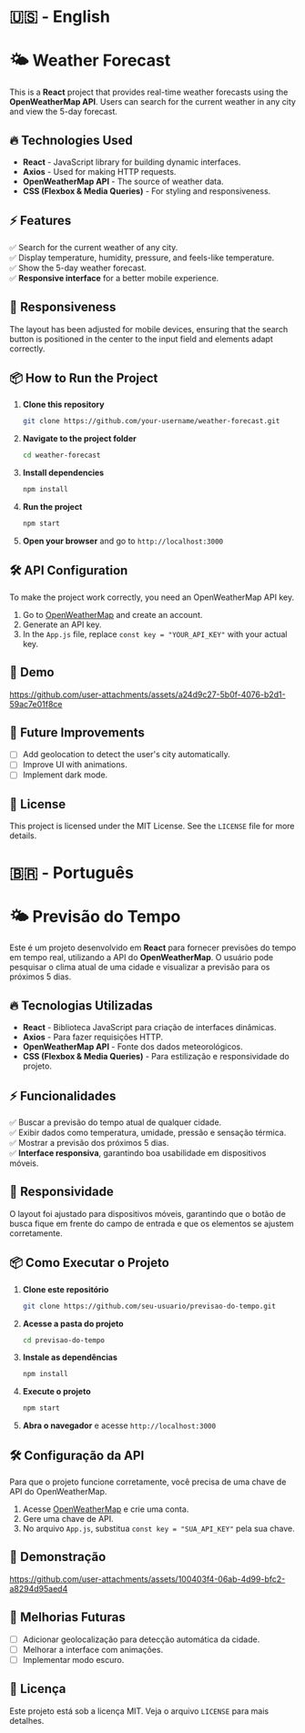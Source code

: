 <h1>🇺🇸 - English</h1>

# 🌤️ Weather Forecast

This is a **React** project that provides real-time weather forecasts using the **OpenWeatherMap API**. Users can search for the current weather in any city and view the 5-day forecast.  

## 🔥 Technologies Used

- **React** - JavaScript library for building dynamic interfaces.  
- **Axios** - Used for making HTTP requests.  
- **OpenWeatherMap API** - The source of weather data.  
- **CSS (Flexbox & Media Queries)** - For styling and responsiveness.  

## ⚡ Features

✅ Search for the current weather of any city.  
✅ Display temperature, humidity, pressure, and feels-like temperature.  
✅ Show the 5-day weather forecast.  
✅ **Responsive interface** for a better mobile experience.  

## 📱 Responsiveness  

The layout has been adjusted for mobile devices, ensuring that the search button is positioned in the center to the input field and elements adapt correctly.  

## 📦 How to Run the Project  

1. **Clone this repository**  
   ```sh
   git clone https://github.com/your-username/weather-forecast.git
   ```
2. **Navigate to the project folder**  
   ```sh
   cd weather-forecast
   ```
3. **Install dependencies**  
   ```sh
   npm install
   ```
4. **Run the project**  
   ```sh
   npm start
   ```
5. **Open your browser** and go to `http://localhost:3000`  

## 🛠 API Configuration  

To make the project work correctly, you need an OpenWeatherMap API key.  
1. Go to [OpenWeatherMap](https://home.openweathermap.org/api_keys) and create an account.  
2. Generate an API key.  
3. In the `App.js` file, replace `const key = "YOUR_API_KEY"` with your actual key.  

## 📸 Demo  



https://github.com/user-attachments/assets/a24d9c27-5b0f-4076-b2d1-59ac7e01f8ce



## 📌 Future Improvements  

- [ ] Add geolocation to detect the user's city automatically.  
- [ ] Improve UI with animations.  
- [ ] Implement dark mode.  

## 📄 License  

This project is licensed under the MIT License. See the `LICENSE` file for more details.  

<h1>🇧🇷 - Português</h1>

# 🌤️ Previsão do Tempo

Este é um projeto desenvolvido em **React** para fornecer previsões do tempo em tempo real, utilizando a API do **OpenWeatherMap**. O usuário pode pesquisar o clima atual de uma cidade e visualizar a previsão para os próximos 5 dias.

## 🔥 Tecnologias Utilizadas

- **React** - Biblioteca JavaScript para criação de interfaces dinâmicas.  
- **Axios** - Para fazer requisições HTTP.  
- **OpenWeatherMap API** - Fonte dos dados meteorológicos.  
- **CSS (Flexbox & Media Queries)** - Para estilização e responsividade do projeto.  

## ⚡ Funcionalidades

✅ Buscar a previsão do tempo atual de qualquer cidade.  
✅ Exibir dados como temperatura, umidade, pressão e sensação térmica.  
✅ Mostrar a previsão dos próximos 5 dias.  
✅ **Interface responsiva**, garantindo boa usabilidade em dispositivos móveis.  

## 📱 Responsividade  

O layout foi ajustado para dispositivos móveis, garantindo que o botão de busca fique em frente do campo de entrada e que os elementos se ajustem corretamente.  

## 📦 Como Executar o Projeto

1. **Clone este repositório**
   ```sh
   git clone https://github.com/seu-usuario/previsao-do-tempo.git
   ```
2. **Acesse a pasta do projeto**
   ```sh
   cd previsao-do-tempo
   ```
3. **Instale as dependências**
   ```sh
   npm install
   ```
4. **Execute o projeto**
   ```sh
   npm start
   ```
5. **Abra o navegador** e acesse `http://localhost:3000`  

## 🛠 Configuração da API

Para que o projeto funcione corretamente, você precisa de uma chave de API do OpenWeatherMap.  
1. Acesse [OpenWeatherMap](https://home.openweathermap.org/api_keys) e crie uma conta.  
2. Gere uma chave de API.  
3. No arquivo `App.js`, substitua `const key = "SUA_API_KEY"` pela sua chave.  

## 📸 Demonstração




https://github.com/user-attachments/assets/100403f4-06ab-4d99-bfc2-a8294d95aed4




  

## 📌 Melhorias Futuras

- [ ] Adicionar geolocalização para detecção automática da cidade.  
- [ ] Melhorar a interface com animações.  
- [ ] Implementar modo escuro.  

## 📄 Licença

Este projeto está sob a licença MIT. Veja o arquivo `LICENSE` para mais detalhes.  

